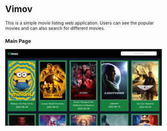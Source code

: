# Vimov

This is a simple movie listing web application. Users can see the popular movies
and can also search for different movies.

### Main Page

![Main_Page_Image](./images/main_page.png)
